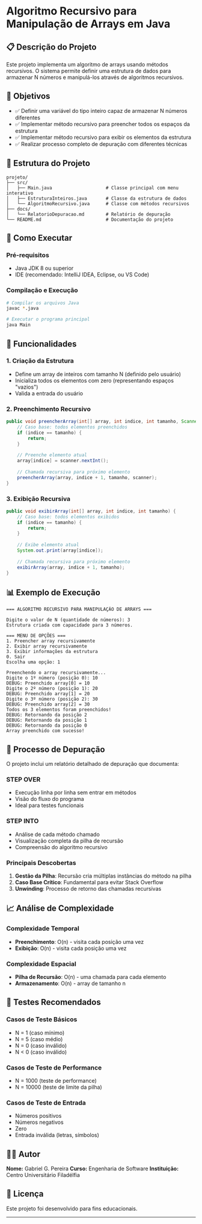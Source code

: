 # Algoritmo Recursivo para Manipulação de Arrays em Java

## 📋 Descrição do Projeto

Este projeto implementa um algoritmo de arrays usando métodos recursivos. O sistema permite definir uma estrutura de dados para armazenar N números e manipulá-los através de algoritmos recursivos.

## 🎯 Objetivos

- ✅ Definir uma variável do tipo inteiro capaz de armazenar N números diferentes
- ✅ Implementar método recursivo para preencher todos os espaços da estrutura
- ✅ Implementar método recursivo para exibir os elementos da estrutura
- ✅ Realizar processo completo de depuração com diferentes técnicas

## 📁 Estrutura do Projeto

```
projeto/
├── src/
│   ├── Main.java                    # Classe principal com menu interativo
│   ├── EstruturaInteiros.java       # Classe da estrutura de dados
│   └── AlgoritmoRecursivo.java      # Classe com métodos recursivos
├── docs/
│   └── RelatorioDepuracao.md        # Relatório de depuração
└── README.md                        # Documentação do projeto
```

## 🚀 Como Executar

### Pré-requisitos
- Java JDK 8 ou superior
- IDE (recomendado: IntelliJ IDEA, Eclipse, ou VS Code)

### Compilação e Execução
```bash
# Compilar os arquivos Java
javac *.java

# Executar o programa principal
java Main
```

## 🔧 Funcionalidades

### 1. Criação da Estrutura
- Define um array de inteiros com tamanho N (definido pelo usuário)
- Inicializa todos os elementos com zero (representando espaços "vazios")
- Valida a entrada do usuário

### 2. Preenchimento Recursivo
```java
public void preencherArray(int[] array, int indice, int tamanho, Scanner scanner) {
    // Caso base: todos elementos preenchidos
    if (indice == tamanho) {
        return;
    }
    
    // Preenche elemento atual
    array[indice] = scanner.nextInt();
    
    // Chamada recursiva para próximo elemento
    preencherArray(array, indice + 1, tamanho, scanner);
}
```

### 3. Exibição Recursiva
```java
public void exibirArray(int[] array, int indice, int tamanho) {
    // Caso base: todos elementos exibidos
    if (indice == tamanho) {
        return;
    }
    
    // Exibe elemento atual
    System.out.print(array[indice]);
    
    // Chamada recursiva para próximo elemento
    exibirArray(array, indice + 1, tamanho);
}
```

## 📊 Exemplo de Execução

```
=== ALGORITMO RECURSIVO PARA MANIPULAÇÃO DE ARRAYS ===

Digite o valor de N (quantidade de números): 3
Estrutura criada com capacidade para 3 números.

=== MENU DE OPÇÕES ===
1. Preencher array recursivamente
2. Exibir array recursivamente
3. Exibir informações da estrutura
0. Sair
Escolha uma opção: 1

Preenchendo o array recursivamente...
Digite o 1º número (posição 0): 10
DEBUG: Preenchido array[0] = 10
Digite o 2º número (posição 1): 20
DEBUG: Preenchido array[1] = 20
Digite o 3º número (posição 2): 30
DEBUG: Preenchido array[2] = 30
Todos os 3 elementos foram preenchidos!
DEBUG: Retornando da posição 2
DEBUG: Retornando da posição 1
DEBUG: Retornando da posição 0
Array preenchido com sucesso!
```

## 🐛 Processo de Depuração

O projeto inclui um relatório detalhado de depuração que documenta:

### STEP OVER
- Execução linha por linha sem entrar em métodos
- Visão do fluxo do programa
- Ideal para testes funcionais

### STEP INTO
- Análise de cada método chamado
- Visualização completa da pilha de recursão
- Compreensão do algoritmo recursivo

### Principais Descobertas
1. **Gestão da Pilha**: Recursão cria múltiplas instâncias do método na pilha
2. **Caso Base Crítico**: Fundamental para evitar Stack Overflow
3. **Unwinding**: Processo de retorno das chamadas recursivas

## 📈 Análise de Complexidade

### Complexidade Temporal
- **Preenchimento**: O(n) - visita cada posição uma vez
- **Exibição**: O(n) - visita cada posição uma vez

### Complexidade Espacial
- **Pilha de Recursão**: O(n) - uma chamada para cada elemento
- **Armazenamento**: O(n) - array de tamanho n

## 🧪 Testes Recomendados

### Casos de Teste Básicos
- N = 1 (caso mínimo)
- N = 5 (caso médio)
- N = 0 (caso inválido)
- N < 0 (caso inválido)

### Casos de Teste de Performance
- N = 1000 (teste de performance)
- N = 10000 (teste de limite da pilha)

### Casos de Teste de Entrada
- Números positivos
- Números negativos
- Zero
- Entrada inválida (letras, símbolos)

## 👨‍💻 Autor

**Nome:** Gabriel G. Pereira
**Curso:** Engenharia de Software
**Instituição:** Centro Universitário Filadélfia  

## 📄 Licença

Este projeto foi desenvolvido para fins educacionais.

---